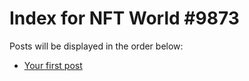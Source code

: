 # Index for NFT World #9873
Posts will be displayed in the order below:

- [Your first post](./001-first.md)

